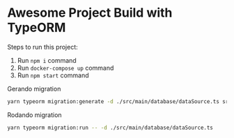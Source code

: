# Awesome Project Build with TypeORM

Steps to run this project:

1. Run `npm i` command
2. Run `docker-compose up` command
3. Run `npm start` command

Gerando migration
```bash
yarn typeorm migration:generate -d ./src/main/database/dataSource.ts src/main/database/migrations/
```

Rodando migration
```bash
yarn typeorm migration:run -- -d ./src/main/database/dataSource.ts
```
